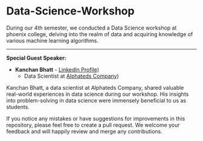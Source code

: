 # Data-Science-Workshop

During our 4th semester, we conducted a Data Science workshop at phoenix college, delving into the realm of data and acquiring knowledge of various machine learning algorithms.

---

**Special Guest Speaker:**

- **Kanchan Bhatt** - [LinkedIn Profile](https://www.linkedin.com/in/itskanchanthings/))
  - Data Scientist at [Alphateds Company](https://alphateds.com/))

Kanchan Bhatt, a data scientist at Alphateds Company, shared valuable real-world experiences in data science during our workshop. His insights into problem-solving in data science were immensely beneficial to us as students.

If you notice any mistakes or have suggestions for improvements in this repository, please feel free to create a pull request. We welcome your feedback and will happily review and merge any contributions.
